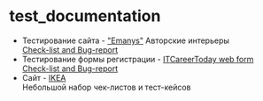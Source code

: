 # test_documentation
- Тестирование сайта - ["Emanys"](https://emanys.ru/) Авторские интерьеры </br>
[Check-list and Bug-report](https://docs.google.com/spreadsheets/d/1zFLtrIklVduyrQ7VEGSailFR9dXg4ObCDDUDm1R5pVk/edit?usp=sharing)  
- Тестирование формы регистрации - [ITCareerToday web form](http://itcareer.pythonanywhere.com/)</br>
[Check-list and Bug-report](https://docs.google.com/spreadsheets/d/1EPUtFa1-67sgmAbahCtU3inv1W-o2CrTcw43vXCFE5w/edit?usp=sharing)
- Сайт - [IKEA](https://www.ikea.com/ru/ru/) </br>
Небольшой набор чек-листов и тест-кейсов

